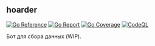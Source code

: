 ## hoarder

[![Go Reference](https://pkg.go.dev/badge/github.com/jfk9w/hoarder.svg)](https://pkg.go.dev/github.com/jfk9w/hoarder)
[![Go Report](https://goreportcard.com/badge/github.com/jfk9w/hoarder)](https://goreportcard.com/report/github.com/jfk9w/hoarder)
[![Go Coverage](https://github.com/jfk9w/hoarder/wiki/coverage.svg)](https://raw.githack.com/wiki/jfk9w/hoarder/coverage.html)
[![CodeQL](https://github.com/jfk9w/hoarder/workflows/CodeQL/badge.svg)](https://github.com/jfk9w/hoarder/actions?query=workflow%3ACodeQL)

Бот для сбора данных (WIP).
